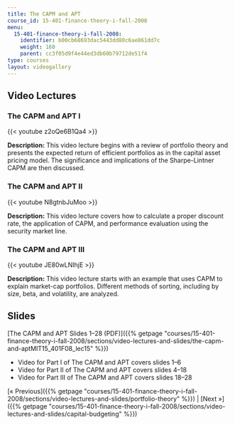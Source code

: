 ```yaml
---
title: The CAPM and APT
course_id: 15-401-finance-theory-i-fall-2008
menu:
  15-401-finance-theory-i-fall-2008:
    identifier: b00cb68693dac5443dd80c6ae861dd7c
    weight: 160
    parent: cc3f05d9f4e44ed3db60b79712de51f4
type: courses
layout: videogallery
---
```

Video Lectures
--------------

### The CAPM and APT I

{{< youtube z2oQe6B1Qa4 >}}

**Description:** This video lecture begins with a review of portfolio theory and presents the expected return of efficient portfolios as in the capital asset pricing model. The significance and implications of the Sharpe-Lintner CAPM are then discussed.

### The CAPM and APT II

{{< youtube N8gtnbJuMoo >}}

**Description:** This video lecture covers how to calculate a proper discount rate, the application of CAPM, and performance evaluation using the security market line.

### The CAPM and APT III

{{< youtube JE80wLNIhjE >}}

**Description:** This video lecture starts with an example that uses CAPM to explain market-cap portfolios. Different methods of sorting, including by size, beta, and volatility, are analyzed.

Slides
------

[The CAPM and APT Slides 1–28 (PDF)]({{% getpage "courses/15-401-finance-theory-i-fall-2008/sections/video-lectures-and-slides/the-capm-and-aptMIT15_401F08_lec15" %}})

*   Video for Part I of The CAPM and APT covers slides 1–6
*   Video for Part II of The CAPM and APT covers slides 4–18
*   Video for Part III of The CAPM and APT covers slides 18–28

[« Previous]({{% getpage "courses/15-401-finance-theory-i-fall-2008/sections/video-lectures-and-slides/portfolio-theory" %}}) | [Next »]({{% getpage "courses/15-401-finance-theory-i-fall-2008/sections/video-lectures-and-slides/capital-budgeting" %}})